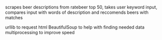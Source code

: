 scrapes beer descriptions from ratebeer top 50,
takes user keyword input, compares input with words of description 
and reccomends beers with matches

urllib to request html
BeautifulSoup to help with finding needed data
multiprocessing to improve speed
